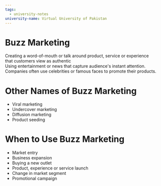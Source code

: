 ```yaml
---
tags:
  - university-notes
university-name: Virtual University of Pakistan
---
```


# Buzz Marketing
Creating a word-of-mouth or talk around product, service or experience that customers view as authentic  
Using entertainment or news that capture audience's instant attention.  
Companies often use celebrities or famous faces to promote their products.

# Other Names of Buzz Marketing
- Viral marketing
- Undercover marketing
- Diffusion marketing
- Product seeding

# When to Use Buzz Marketing
- Market entry
- Business expansion
- Buying a new outlet
- Product, experience or service launch
- Change in market segment
- Promotional campaign
